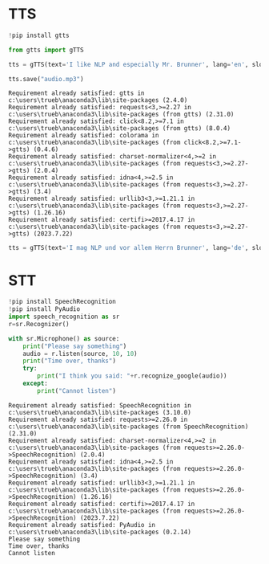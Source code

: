 # TTS


```python
!pip install gtts

from gtts import gTTS

tts = gTTS(text='I like NLP and especially Mr. Brunner', lang='en', slow=False)

tts.save("audio.mp3")
```

    Requirement already satisfied: gtts in c:\users\trueb\anaconda3\lib\site-packages (2.4.0)
    Requirement already satisfied: requests<3,>=2.27 in c:\users\trueb\anaconda3\lib\site-packages (from gtts) (2.31.0)
    Requirement already satisfied: click<8.2,>=7.1 in c:\users\trueb\anaconda3\lib\site-packages (from gtts) (8.0.4)
    Requirement already satisfied: colorama in c:\users\trueb\anaconda3\lib\site-packages (from click<8.2,>=7.1->gtts) (0.4.6)
    Requirement already satisfied: charset-normalizer<4,>=2 in c:\users\trueb\anaconda3\lib\site-packages (from requests<3,>=2.27->gtts) (2.0.4)
    Requirement already satisfied: idna<4,>=2.5 in c:\users\trueb\anaconda3\lib\site-packages (from requests<3,>=2.27->gtts) (3.4)
    Requirement already satisfied: urllib3<3,>=1.21.1 in c:\users\trueb\anaconda3\lib\site-packages (from requests<3,>=2.27->gtts) (1.26.16)
    Requirement already satisfied: certifi>=2017.4.17 in c:\users\trueb\anaconda3\lib\site-packages (from requests<3,>=2.27->gtts) (2023.7.22)
    


```python
tts = gTTS(text='I mag NLP und vor allem Herrn Brunner', lang='de', slow=False) 
```

# STT


```python
!pip install SpeechRecognition
!pip install PyAudio
import speech_recognition as sr
r=sr.Recognizer()

with sr.Microphone() as source:
    print("Please say something")
    audio = r.listen(source, 10, 10)
    print("Time over, thanks")
    try:
        print("I think you said: "+r.recognize_google(audio))
    except:
        print("Cannot listen")
```

    Requirement already satisfied: SpeechRecognition in c:\users\trueb\anaconda3\lib\site-packages (3.10.0)
    Requirement already satisfied: requests>=2.26.0 in c:\users\trueb\anaconda3\lib\site-packages (from SpeechRecognition) (2.31.0)
    Requirement already satisfied: charset-normalizer<4,>=2 in c:\users\trueb\anaconda3\lib\site-packages (from requests>=2.26.0->SpeechRecognition) (2.0.4)
    Requirement already satisfied: idna<4,>=2.5 in c:\users\trueb\anaconda3\lib\site-packages (from requests>=2.26.0->SpeechRecognition) (3.4)
    Requirement already satisfied: urllib3<3,>=1.21.1 in c:\users\trueb\anaconda3\lib\site-packages (from requests>=2.26.0->SpeechRecognition) (1.26.16)
    Requirement already satisfied: certifi>=2017.4.17 in c:\users\trueb\anaconda3\lib\site-packages (from requests>=2.26.0->SpeechRecognition) (2023.7.22)
    Requirement already satisfied: PyAudio in c:\users\trueb\anaconda3\lib\site-packages (0.2.14)
    Please say something
    Time over, thanks
    Cannot listen
    
